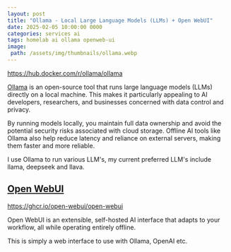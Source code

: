 ```yaml
---
layout: post
title: "Ollama - Local Large Language Models (LLMs) + Open WebUI"
date: 2025-02-05 10:00:00 0000
categories: services ai
tags: homelab ai ollama openweb-ui
image:
 path: /assets/img/thumbnails/ollama.webp
---
```


https://hub.docker.com/r/ollama/ollama

[Ollama](https://ollama.com/) is an open-source tool that runs large language models (LLMs) directly on a local machine. This makes it particularly appealing to AI developers, researchers, and businesses concerned with data control and privacy.

By running models locally, you maintain full data ownership and avoid the potential security risks associated with cloud storage. Offline AI tools like Ollama also help reduce latency and reliance on external servers, making them faster and more reliable.

I use Ollama to run various LLM's, my current preferred LLM's include llama, deepseek and llava.


## [Open WebUI](https://openwebui.com/)
https://ghcr.io/open-webui/open-webui

Open WebUI is an extensible, self-hosted AI interface that adapts to your workflow, all while operating entirely offline.

This is simply a web interface to use with Ollama, OpenAI etc.